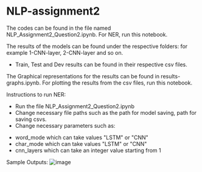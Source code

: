 # NLP-assignment2

The codes can be found in the file named NLP_Assignment2_Question2.ipynb. For NER, run this notebook.

The results of the models can be found under the respective folders: for example 1-CNN-layer, 2-CNN-layer and so on. 
  * Train, Test and Dev results can be found in their respective csv files. 

The Graphical representations for the results can be found in results-graphs.ipynb. For plotting the results from the csv files, run this notebook.

Instructions to run NER:
* Run the file NLP_Assignment2_Question2.ipynb
* Change necessary file paths such as the path for model saving, path for saving csvs.
* Change necessary parameters such as:
- word_mode which can take values "LSTM" or "CNN"
- char_mode which can take values "LSTM" or "CNN"
- cnn_layers which can take an integer value starting from 1


Sample Outputs:
![image](https://user-images.githubusercontent.com/64826746/140958328-3aec73d9-9850-4e56-ba78-9baaa0cf7ed4.png)




